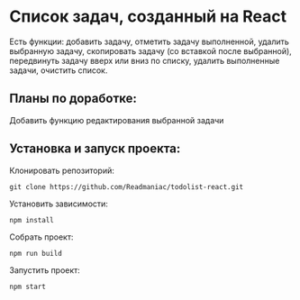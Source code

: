 # Список задач, созданный на React

Есть функции:
добавить задачу,
отметить задачу выполненной,
удалить выбранную задачу,
скопировать задачу (со вставкой после выбранной),
передвинуть задачу вверх или вниз по списку,
удалить выполненные задачи,
очистить список.

## Планы по доработке:

Добавить функцию редактирования выбранной задачи

## Установка и запуск проекта:

Клонировать репозиторий:

    git clone https://github.com/Readmaniac/todolist-react.git

Установить зависимости:

    npm install

Собрать проект:

    npm run build

Запустить проект:

    npm start
